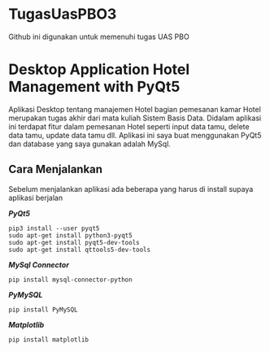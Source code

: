# TugasUasPBO3
Github ini digunakan untuk memenuhi tugas UAS PBO

# Desktop Application Hotel Management with PyQt5
Aplikasi Desktop tentang manajemen Hotel bagian pemesanan kamar Hotel merupakan tugas akhir dari mata kuliah Sistem Basis Data. Didalam aplikasi ini terdapat fitur dalam pemesanan Hotel seperti input data tamu, delete data tamu, update data tamu dll. Aplikasi ini saya buat menggunakan PyQt5 dan database yang saya gunakan adalah MySql.

## Cara Menjalankan
Sebelum menjalankan aplikasi ada beberapa yang harus di install supaya aplikasi berjalan

***PyQt5***
```
pip3 install --user pyqt5  
sudo apt-get install python3-pyqt5  
sudo apt-get install pyqt5-dev-tools
sudo apt-get install qttools5-dev-tools
```

***MySql Connector***
```
pip install mysql-connector-python
```

***PyMySQL***
```
pip install PyMySQL
```

***Matplotlib***
```
pip install matplotlib
```
